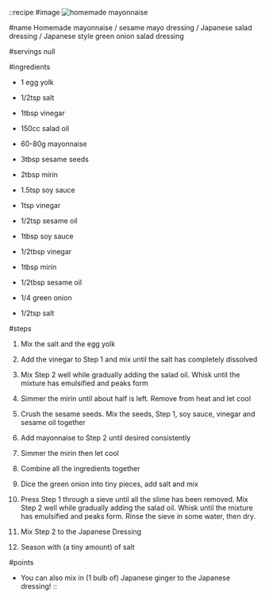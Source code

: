 ::recipe
#image
![homemade mayonnaise](/img/vol10/homemade_mayo.jpg)

#name
Homemade mayonnaise / sesame mayo dressing / Japanese salad dressing / Japanese style green onion salad dressing

#servings
null

#ingredients
- 1 egg yolk
- 1/2tsp salt
- 1tbsp vinegar
- 150cc salad oil

- 60-80g mayonnaise
- 3tbsp sesame seeds
- 2tbsp mirin
- 1.5tsp soy sauce
- 1tsp vinegar
- 1/2tsp sesame oil

- 1tbsp soy sauce
- 1/2tbsp vinegar
- 1tbsp mirin
- 1/2tbsp sesame oil

- 1/4 green onion
- 1/2tsp salt

#steps
1. Mix the salt and the egg yolk

2. Add the vinegar to Step 1 and mix until the salt has completely dissolved

3. Mix Step 2 well while gradually adding the salad oil. Whisk until the mixture has emulsified and peaks form

4. Simmer the mirin until about half is left. Remove from heat and let cool

5. Crush the sesame seeds. Mix the seeds, Step 1, soy sauce, vinegar and sesame oil together

6. Add mayonnaise to Step 2 until desired consistently

7. Simmer the mirin then let cool

8. Combine all the ingredients together

9. Dice the green onion into tiny pieces, add salt and mix

10. Press Step 1 through a sieve until all the slime has been removed. Mix Step 2 well while gradually adding the salad oil. Whisk until the mixture has emulsified and peaks form. Rinse the sieve in some water, then dry.

11. Mix Step 2 to the Japanese Dressing

12. Season with (a tiny amount) of salt

#points
- You can also mix in (1 bulb of) Japanese ginger to the Japanese dressing!
::
